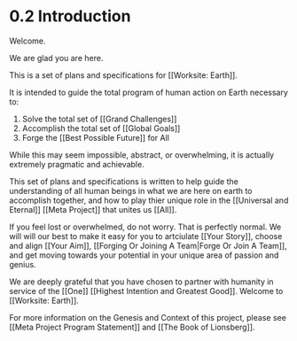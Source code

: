 # 0.2 Introduction
Welcome. 

We are glad you are here. 

This is a set of plans and specifications for [[Worksite: Earth]].  

It is intended to guide the total program of human action on Earth necessary to: 

1. Solve the total set of [[Grand Challenges]] 
2. Accomplish the total set of [[Global Goals]]  
3. Forge the [[Best Possible Future]] for All 

While this may seem impossible, abstract, or overwhelming, it is actually extremely pragmatic and achievable. 

This set of plans and specifications is written to help guide the understanding of all human beings in what we are here on earth to accomplish together, and how to play thier unique role in the [[Universal and Eternal]] [[Meta Project]] that unites us [[All]]. 

If you feel lost or overwhelmed, do not worry. That is perfectly normal. We will will our best to make it easy for you to artciulate [[Your Story]], choose and align [[Your Aim]], [[Forging Or Joining A Team|Forge Or Join A Team]], and get moving towards your potential in your unique area of passion and genius. 

We are deeply grateful that you have chosen to partner with humanity in service of the [[One]] [[Highest Intention and Greatest Good]]. Welcome to [[Worksite: Earth]]. 

For more information on the Genesis and Context of this project, please see [[Meta Project Program Statement]] and [[The Book of Lionsberg]]. 